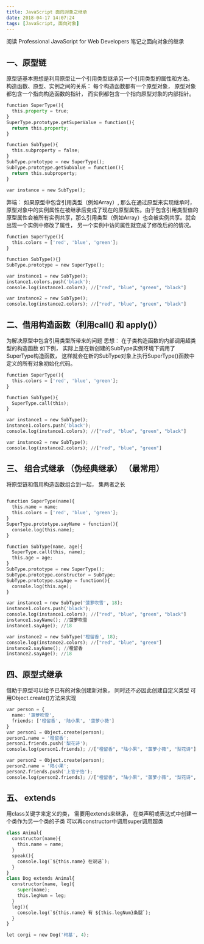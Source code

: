 ```yaml
---
title: JavaScript 面向对象之继承
date: 2018-04-17 14:07:24
tags: [JavaScript, 面向对象]
---
```


阅读 Professional JavaScript for Web Developers 笔记之面向对象的继承

<!-- more -->
## 一、原型链
原型链基本思想是利用原型让一个引用类型继承另一个引用类型的属性和方法。
构造函数、原型、实例之间的关系： 每个构造函数都有一个原型对象， 原型对象都包含一个指向构造函数的指针， 而实例都包含一个指向原型对象的内部指针。
```python
function SuperType(){
  this.property = true;
}
SuperType.prototype.getSuperValue = function(){
  return this.property;
}

function SubType(){
  this.subproperty = false;
}
SubType.prototype = new SuperType();
SubType.prototype.getSubValue = function(){
  return this.subproperty;
}

var instance = new SubType();
```
弊端： 如果原型中包含引用类型（例如Array）, 那么在通过原型来实现继承时，原型对象中的实例属性在被继承后变成了现在的原型属性。由于包含引用类型值的原型属性会被所有实例共享，那么引用类型（例如Array）也会被实例共享。就会出现一个实例中修改了属性， 另一个实例中访问属性就变成了修改后的的情况。
```python
function SuperType(){
  this.colors = ['red', 'blue', 'green'];
}

function SubType(){}
SubType.prototype = new SuperType();

var instance1 = new SubType();
instance1.colors.push('black');
console.log(instance1.colors); //["red", "blue", "green", "black"]

var instance2 = new SubType();
console.log(instance2.colors); //["red", "blue", "green", "black"]
```

## 二、借用构造函数（利用call() 和 apply()）
为解决原型中包含引用类型所带来的问题
思想： 在子类构造函数的内部调用超类型的构造函数
如下例， 实际上是在新创建的SubType实例环境下调用了SuperType构造函数， 这样就会在新的SubType对象上执行SuperType()函数中定义的所有对象初始化代码。
```python
function SuperType(){
  this.colors = ['red', 'blue', 'green'];
}

function SubType(){
  SuperType.call(this);
}

var instance1 = new SubType();
instance1.colors.push('black');
console.log(instance1.colors); //["red", "blue", "green", "black"]

var instance2 = new SubType();
console.log(instance2.colors); //["red", "blue", "green"]
```

## 三、 组合式继承 （伪经典继承） （最常用）
将原型链和借用构造函数组合到一起， 集两者之长
```python

function SuperType(name){
  this.name = name;
  this.colors = ['red', 'blue', 'green'];
}
SuperType.prototype.sayName = function(){
  console.log(this.name);
}

function SubType(name, age){
  SuperType.call(this, name);
  this.age = age;
}
SubType.prototype = new SuperType();
SubType.prototype.constructor = SubType;
SubType.prototype.sayAge = function(){
  console.log(this.age);
}

var instance1 = new SubType('菠萝吹雪', 18);
instance1.colors.push('black');
console.log(instance1.colors); //["red", "blue", "green", "black"]
instance1.sayName(); //菠萝吹雪
instance1.sayAge(); //18

var instance2 = new SubType('橙留香', 18);
console.log(instance2.colors); //["red", "blue", "green"]
instance2.sayName(); //橙留香
instance2.sayAge(); //18
```

## 四、原型式继承
借助于原型可以给予已有的对象创建新对象， 同时还不必因此创建自定义类型
可用Object.create()方法来实现
```python
var person = {
  name: '菠萝吹雪',
  friends: ['橙留香', '陆小果', '菠萝小薇']
}
var person1 = Object.create(person);
person1.name = '橙留香';
person1.friends.push('梨花诗');
console.log(person1.friends); //["橙留香", "陆小果", "菠萝小薇", "梨花诗"]

var person2 = Object.create(person);
person2.name = '陆小果';
person2.friends.push('上官子怡');
console.log(person2.friends); //["橙留香", "陆小果", "菠萝小薇", "梨花诗", "上官子怡"]
```


## 五、 extends
用class关键字来定义的类， 需要用extends来继承， 在类声明或表达式中创建一个类作为另一个类的子类
可以再constructor中调用super调用超类

```python
class Animal{
  constructor(name){
    this.name = name;
  }
  speak(){
    console.log(`${this.name} 在说话`);
  }
}
class Dog extends Animal{
  constructor(name, leg){
    super(name);
    this.legNum = leg;
  }
  leg(){
    console.log(`${this.name} 有 ${this.legNum}条腿`);
  }
}

let corgi = new Dog('柯基', 4);
```
